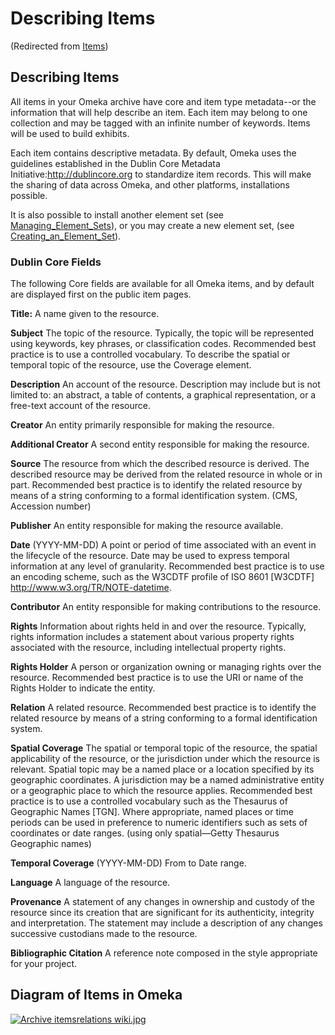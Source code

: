 

Describing Items
================


(Redirected from
[Items](http://omeka.org/c/index.php?title=Items&redirect=no "Items"))


Describing Items
-------------------------------------------------------------------------

All items in your Omeka archive have core and item type metadata--or the
information that will help describe an item. Each item may belong to one
collection and may be tagged with an infinite number of keywords. Items
will be used to build exhibits.

Each item contains descriptive metadata. By default, Omeka uses the
guidelines established in the Dublin Core Metadata
Initiative:<http://dublincore.org> to standardize item records. This
will make the sharing of data across Omeka, and other platforms,
installations possible.

It is also possible to install another element set (see
[Managing\_Element\_Sets](Managing_Element_Sets.html "Managing Element Sets")),
or you may create a new element set, (see
[Creating\_an\_Element\_Set](Creating_an_Element_Set.html "Creating an Element Set")).

### <span id="Dublin_Core_Fields" class="mw-headline"> Dublin Core Fields </span>

The following Core fields are available for all Omeka items, and by
default are displayed first on the public item pages.

**Title:** A name given to the resource.

**Subject** The topic of the resource. Typically, the topic will be
represented using keywords, key phrases, or classification codes.
Recommended best practice is to use a controlled vocabulary. To describe
the spatial or temporal topic of the resource, use the Coverage element.

**Description** An account of the resource. Description may include but
is not limited to: an abstract, a table of contents, a graphical
representation, or a free-text account of the resource.

**Creator** An entity primarily responsible for making the resource.

**Additional Creator** A second entity responsible for making the
resource.

**Source** The resource from which the described resource is derived.
The described resource may be derived from the related resource in whole
or in part. Recommended best practice is to identify the related
resource by means of a string conforming to a formal identification
system. (CMS, Accession number)

**Publisher** An entity responsible for making the resource available.

**Date** (YYYY-MM-DD) A point or period of time associated with an event
in the lifecycle of the resource. Date may be used to express temporal
information at any level of granularity. Recommended best practice is to
use an encoding scheme, such as the W3CDTF profile of ISO 8601
\[W3CDTF\] <http://www.w3.org/TR/NOTE-datetime>.

**Contributor** An entity responsible for making contributions to the
resource.

**Rights** Information about rights held in and over the resource.
Typically, rights information includes a statement about various
property rights associated with the resource, including intellectual
property rights.

**Rights Holder** A person or organization owning or managing rights
over the resource. Recommended best practice is to use the URI or name
of the Rights Holder to indicate the entity.

**Relation** A related resource. Recommended best practice is to
identify the related resource by means of a string conforming to a
formal identification system.

**Spatial Coverage** The spatial or temporal topic of the resource, the
spatial applicability of the resource, or the jurisdiction under which
the resource is relevant. Spatial topic may be a named place or a
location specified by its geographic coordinates. A jurisdiction may be
a named administrative entity or a geographic place to which the
resource applies. Recommended best practice is to use a controlled
vocabulary such as the Thesaurus of Geographic Names \[TGN\]. Where
appropriate, named places or time periods can be used in preference to
numeric identifiers such as sets of coordinates or date ranges. (using
only spatial—Getty Thesaurus Geographic names)

**Temporal Coverage** (YYYY-MM-DD) From to Date range.

**Language** A language of the resource.

**Provenance** A statement of any changes in ownership and custody of
the resource since its creation that are significant for its
authenticity, integrity and interpretation. The statement may include a
description of any changes successive custodians made to the resource.

**Bibliographic Citation** A reference note composed in the style
appropriate for your project.

Diagram of Items in Omeka
-------------------------------------------------------------------------------------------

[![Archive itemsrelations
wiki.jpg](http://omeka.org/c/images/f/f8/Archive_itemsrelations_wiki.jpg)](File:Archive_itemsrelations_wiki.jpg.html)
